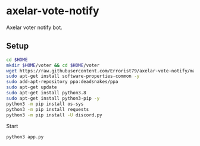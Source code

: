 # axelar-vote-notify
Axelar voter notify bot. 

## Setup

```bash
cd $HOME
mkdir $HOME/voter && cd $HOME/voter
wget https://raw.githubusercontent.com/Errorist79/axelar-vote-notify/main/app.py
sudo apt-get install software-properties-common -y
sudo add-apt-repository ppa:deadsnakes/ppa
sudo apt-get update
sudo apt-get install python3.8
sudo apt-get install python3-pip -y
python3 -m pip install os-sys
python3 -m pip install requests
python3 -m pip install -U discord.py
```

Start 

```bash
python3 app.py
```
